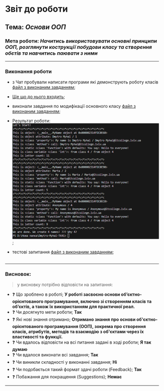# Звіт до роботи
## Тема: _Основи ООП_
### Мета роботи: _Начитись використовувати основні принципи ООП, розглянути кострукції побудови класу та створення  обєтів та навчитись паювати з ними_

---
### Виконання роботи
* з Чат пробували написати програми які демонструють роботу класів [файл з виконаним завданням](3.ipynb);
- [Ще що до нього входить](my_class.py);
* виконали завдання по модифікації основного класу [файл з виконаним завданням](Secondclass.py);
- Результат роботи: ![](Screenshot.png);
* тестові запитання [файл з виконаним завданням](test.ipynb);
## 


---
### Висновок:
> у висновку потрібно відповісти на запитання:

- :question: Що зроблено в роботі;
__У роботі засвоєно основи об’єктно-орієнтованого програмування, включно зі створенням класів та об’єктів, а також їх використанням для практичної реал.__
- :question: Чи досягнуто мети роботи;
__Так__
- :question: Які нові знання отримано;
__Отримано знання про основи об'єктно-орієнтованого програмування (ООП), зокрема про створення класів, атрибутів, методів та взаємодію з об'єктами через їх властивості та функції.__
- :question: Чи вдалось відповісти на всі питання задані в ході роботи;
__Я так думаю__
- :question: Чи вдалося виконати всі завдання;
__Так__
- :question: Чи виникли складності у виконанні завдання;
__Ні__
- :question: Чи подобається такий формат здачі роботи (Feedback);
__Так__
- :question: Побажання для покращення (Suggestions);
__Немає__

---